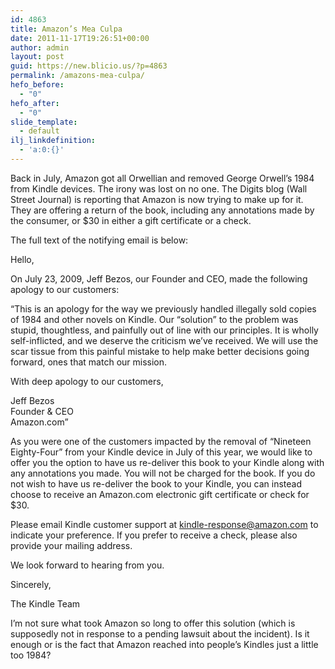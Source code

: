```yaml
---
id: 4863
title: Amazon’s Mea Culpa
date: 2011-11-17T19:26:51+00:00
author: admin
layout: post
guid: https://new.blicio.us/?p=4863
permalink: /amazons-mea-culpa/
hefo_before:
  - "0"
hefo_after:
  - "0"
slide_template:
  - default
ilj_linkdefinition:
  - 'a:0:{}'
---
```

Back in July, Amazon got all Orwellian and removed George Orwell’s 1984 from Kindle devices. The irony was lost on no one. The Digits blog (Wall Street Journal) is reporting that Amazon is now trying to make up for it. They are offering a return of the book, including any annotations made by the consumer, or $30 in either a gift certificate or a check.

The full text of the notifying email is below:

Hello,

On July 23, 2009, Jeff Bezos, our Founder and CEO, made the following apology to our customers:

“This is an apology for the way we previously handled illegally sold copies of 1984 and other novels on Kindle. Our “solution” to the problem was stupid, thoughtless, and painfully out of line with our principles. It is wholly self-inflicted, and we deserve the criticism we’ve received. We will use the scar tissue from this painful mistake to help make better decisions going forward, ones that match our mission.

With deep apology to our customers,

Jeff Bezos  
Founder & CEO  
Amazon.com”

As you were one of the customers impacted by the removal of “Nineteen Eighty-Four” from your Kindle device in July of this year, we would like to offer you the option to have us re-deliver this book to your Kindle along with any annotations you made. You will not be charged for the book. If you do not wish to have us re-deliver the book to your Kindle, you can instead choose to receive an Amazon.com electronic gift certificate or check for $30.

Please email Kindle customer support at kindle-response@amazon.com to indicate your preference. If you prefer to receive a check, please also provide your mailing address.

We look forward to hearing from you.

Sincerely,

The Kindle Team

I’m not sure what took Amazon so long to offer this solution (which is supposedly not in response to a pending lawsuit about the incident). Is it enough or is the fact that Amazon reached into people’s Kindles just a little too 1984?
